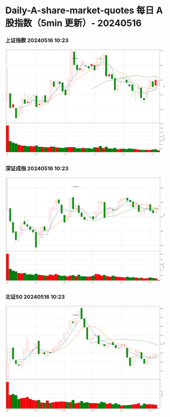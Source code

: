 
# Daily-A-share-market-quotes 每日 A 股指数（5min 更新）- 20240516

### 上证指数 20240516 10:23
![](./fig/2024/5/20240516-sh000001.png)

### 深证成指 20240516 10:23
![](./fig/2024/5/20240516-sz399001.png)

### 北证50 20240516 10:23
![](./fig/2024/5/20240516-bj899050.png)
